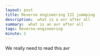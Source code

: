 ```yaml
---
layout: post
title: Reverse engineering III jummping 
description:  what is a avr after all 
summary:  what is an avr after all 
tags: Reverse-engineering 
minute: 1
---
```



We really need to read this avr 